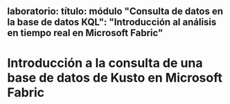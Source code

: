 laboratorio: título: módulo "Consulta de datos en la base de datos KQL": "Introducción al análisis en tiempo real en Microsoft Fabric"
---
# Introducción a la consulta de una base de datos de Kusto en Microsoft Fabric


